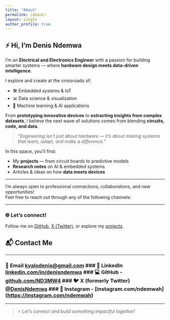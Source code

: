 ```yaml
---
title: "About"
permalink: /about/
layout: single
author_profile: true
---
```


## ⚡ Hi, I’m Denis Ndemwa

I’m an **Electrical and Electronics Engineer** with a passion for building smarter systems — where **hardware design meets data-driven intelligence**.

I explore and create at the crossroads of:
- 🛠 Embedded systems & IoT
- 📊 Data science & visualization
- 🤖 Machine learning & AI applications

From **prototyping innovative devices** to **extracting insights from complex datasets**, I believe the next wave of solutions comes from blending **circuits, code, and data**.

> *“Engineering isn’t just about hardware — it’s about making systems that learn, adapt, and make a difference.”*

In this space, you’ll find:
- My **projects** — from circuit boards to predictive models
- **Research notes** on AI & embedded systems
- Articles & ideas on how **data meets devices**

---

I’m always open to professional connections, collaborations, and new opportunities!  
Feel free to reach out through any of the following channels:

---

### 🌐 Let’s connect!
Follow me on [GitHub](https://github.com/ND3MW4), [X (Twitter)](https://x.com/DenisNdemwa), or explore my [projects](/projects/). 
## 📬 Contact Me

---

### 📧 **Email** [kyalodenis@gmail.com](mailto:kyalodenis@gmail.com)  ### 💼 **LinkedIn** [linkedin.com/in/denisndemwa](https://www.linkedin.com/in/denisndemwa/) ### 💻 **GitHub** - [github.com/ND3MW4](https://github.com/ND3MW4)  ### 🐦 **X (formerly Twitter)** [@DenisNdemwa](https://x.com/DenisNdemwa)  ### 📸 **Instagram**  - [instagram.com/ndemwah] (https://instagram.com/ndemwah)

---

> ⚡ *Let’s connect and build something impactful together!*
